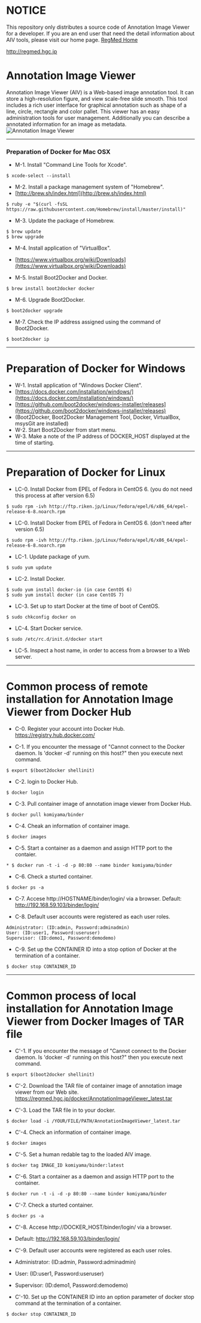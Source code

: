 # NOTICE
This repository only distributes a source code of Annotation Image Viewer for a developer. If you are an end user that need the detail information about AIV tools, please visit our home page.
[RegMed Home](http://regmed.hgc.jp)

http://regmed.hgc.jp

# Annotation Image Viewer
Annotation Image Viewer (AIV) is a Web-based image annotation tool. It can store a high-resolution figure, and view scale-free slide smooth. This tool includes a rich user interface for graphical annotation such as shape of a line, circle, rectangle and color pallet. This viewer has an easy administration tools for user management. Additionally you can describe a annotated information for an image as metadata.
![Annotation Image Viewer](https://regmed.hgc.jp/figure/coverview1.png "Annotation Image Viewer")

---

### Preparation of Docker for Mac OSX 

* M-1. Install "Command Line Tools for Xcode".

```
$ xcode-select --install
```

* M-2. Install a package management system of "Homebrew".
 * [http://brew.sh/index.html](http://brew.sh/index.html)

```
$ ruby -e "$(curl -fsSL https://raw.githubusercontent.com/Homebrew/install/master/install)"
```

* M-3. Update the package of Homebrew. 

```
$ brew update
$ brew upgrade
```

* M-4. Install application of "VirtualBox".
 * [https://www.virtualbox.org/wiki/Downloads](https://www.virtualbox.org/wiki/Downloads)

* M-5. Install Boot2Docker and Docker.

```
$ brew install boot2docker docker
```

* M-6. Upgrade Boot2Docker.

```
$ boot2docker upgrade
```

* M-7. Check the IP address assigned using the command of Boot2Docker.

```
$ boot2docker ip
```

---

# Preparation of Docker for Windows
* W-1. Install application of "Windows Docker Client".
 * [https://docs.docker.com/installation/windows/](https://docs.docker.com/installation/windows/)
 * [https://github.com/boot2docker/windows-installer/releases](https://github.com/boot2docker/windows-installer/releases)
 * (Boot2Docker, Boot2Docker Management Tool, Docker, VirtualBox, msysGit are installed)
* W-2. Start Boot2Docker from start menu.
* W-3. Make a note of the IP address of DOCKER_HOST displayed at the time of starting. 

---

# Preparation of Docker for Linux
* LC-0. Install Docker from EPEL of Fedora in CentOS 6. (you do not need this process at after version 6.5) 

```
$ sudo rpm -ivh http://ftp.riken.jp/Linux/fedora/epel/6/x86_64/epel-release-6-8.noarch.rpm
```

* LC-0. Install Docker from EPEL of Fedora in CentOS 6. (don't need after version 6.5) 

```
$ sudo rpm -ivh http://ftp.riken.jp/Linux/fedora/epel/6/x86_64/epel-release-6-8.noarch.rpm
```

* LC-1. Update package of yum.

```
$ sudo yum update
```

* LC-2. Install Docker.

```
$ sudo yum install docker-io (in case CentOS 6)
$ sudo yum install docker (in case CentOS 7)
```

* LC-3. Set up to start Docker at the time of boot of CentOS. 

```
$ sudo chkconfig docker on
```

* LC-4. Start Docker service.

```
$ sudo /etc/rc.d/init.d/docker start
```

* LC-5. Inspect a host name, in order to access from a browser to a Web server.

---

# Common process of remote installation for Annotation Image Viewer from Docker Hub
* C-0. Register your account into Docker Hub.
https://registry.hub.docker.com/

* C-1. If you encounter the message of "Cannot connect to the Docker daemon. Is 'docker -d' running on this host?" then you execute next command.

```
$ export $(boot2docker shellinit)
```

* C-2. login to Docker Hub.

```
$ docker login
```

* C-3. Pull container image of annotation image viewer from Docker Hub.

```
$ docker pull komiyama/binder
```

* C-4. Cheak an information of container image.

```
$ docker images
```

* C-5. Start a container as a daemon and assign HTTP port to the contaier.

```
* $ docker run -t -i -d -p 80:80 --name binder komiyama/binder
```

* C-6. Check a sturted container.

```
$ docker ps -a
```

* C-7. Accese http://HOSTNAME/binder/login/ via a browser.
Default: http://192.168.59.103/binder/login/

* C-8. Default user accounts were registered as each user roles. 

```
Administrator: (ID:admin, Password:adminadmin)
User: (ID:user1, Password:useruser)
Supervisor: (ID:demo1, Password:demodemo)
```

* C-9. Set up the CONTAINER ID into a stop option of Docker at the termination of a container.

```
$ docker stop CONTAINER_ID
```

---

# Common process of local installation for Annotation Image Viewer from Docker Images of TAR file

* C'-1. If you encounter the message of "Cannot connect to the Docker daemon. Is 'docker -d' running on this host?" then you execute next command.

```
$ export $(boot2docker shellinit)
```

* C'-2. Download the TAR file of container image of annotation image viewer from our Web site.
https://regmed.hgc.jp/docker/AnnotationImageViewer_latest.tar

* C'-3. Load the TAR file in to your docker.

```
$ docker load -i /YOUR/FILE/PATH/AnnotationImageViewer_latest.tar
```

* C'-4. Check an information of container image.

```
$ docker images
```

* C'-5. Set a human redable tag to the loaded AIV image.

```
$ docker tag IMAGE_ID komiyama/binder:latest
```

* C'-6. Start a container as a daemon and assign HTTP port to the container.

```
$ docker run -t -i -d -p 80:80 --name binder komiyama/binder
```

* C'-7. Check a sturted container.

```
$ docker ps -a
```

* C'-8. Accese http://DOCKER_HOST/binder/login/ via a browser. 
 * Default: http://192.168.59.103/binder/login/

* C'-9. Default user accounts were registered as each user roles. 
 * Administrator: (ID:admin, Password:adminadmin)
 * User: (ID:user1, Password:useruser)
 * Supervisor: (ID:demo1, Password:demodemo)

* C'-10. Set up the CONTAINER ID into an option parameter of docker stop command at the termination of a container.

```
$ docker stop CONTAINER_ID
```
